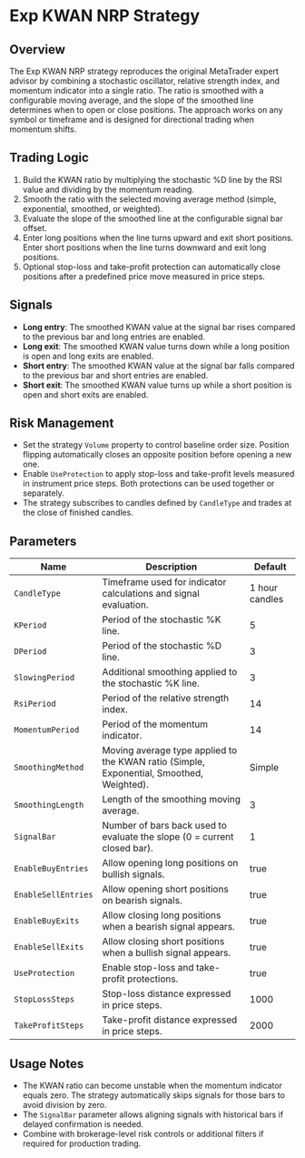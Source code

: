 # Exp KWAN NRP Strategy

## Overview
The Exp KWAN NRP strategy reproduces the original MetaTrader expert advisor by combining a stochastic oscillator, relative strength index, and momentum indicator into a single ratio. The ratio is smoothed with a configurable moving average, and the slope of the smoothed line determines when to open or close positions. The approach works on any symbol or timeframe and is designed for directional trading when momentum shifts.

## Trading Logic
1. Build the KWAN ratio by multiplying the stochastic %D line by the RSI value and dividing by the momentum reading.
2. Smooth the ratio with the selected moving average method (simple, exponential, smoothed, or weighted).
3. Evaluate the slope of the smoothed line at the configurable signal bar offset.
4. Enter long positions when the line turns upward and exit short positions. Enter short positions when the line turns downward and exit long positions.
5. Optional stop-loss and take-profit protection can automatically close positions after a predefined price move measured in price steps.

## Signals
- **Long entry**: The smoothed KWAN value at the signal bar rises compared to the previous bar and long entries are enabled.
- **Long exit**: The smoothed KWAN value turns down while a long position is open and long exits are enabled.
- **Short entry**: The smoothed KWAN value at the signal bar falls compared to the previous bar and short entries are enabled.
- **Short exit**: The smoothed KWAN value turns up while a short position is open and short exits are enabled.

## Risk Management
- Set the strategy `Volume` property to control baseline order size. Position flipping automatically closes an opposite position before opening a new one.
- Enable `UseProtection` to apply stop-loss and take-profit levels measured in instrument price steps. Both protections can be used together or separately.
- The strategy subscribes to candles defined by `CandleType` and trades at the close of finished candles.

## Parameters
| Name | Description | Default |
| --- | --- | --- |
| `CandleType` | Timeframe used for indicator calculations and signal evaluation. | 1 hour candles |
| `KPeriod` | Period of the stochastic %K line. | 5 |
| `DPeriod` | Period of the stochastic %D line. | 3 |
| `SlowingPeriod` | Additional smoothing applied to the stochastic %K line. | 3 |
| `RsiPeriod` | Period of the relative strength index. | 14 |
| `MomentumPeriod` | Period of the momentum indicator. | 14 |
| `SmoothingMethod` | Moving average type applied to the KWAN ratio (Simple, Exponential, Smoothed, Weighted). | Simple |
| `SmoothingLength` | Length of the smoothing moving average. | 3 |
| `SignalBar` | Number of bars back used to evaluate the slope (0 = current closed bar). | 1 |
| `EnableBuyEntries` | Allow opening long positions on bullish signals. | true |
| `EnableSellEntries` | Allow opening short positions on bearish signals. | true |
| `EnableBuyExits` | Allow closing long positions when a bearish signal appears. | true |
| `EnableSellExits` | Allow closing short positions when a bullish signal appears. | true |
| `UseProtection` | Enable stop-loss and take-profit protections. | true |
| `StopLossSteps` | Stop-loss distance expressed in price steps. | 1000 |
| `TakeProfitSteps` | Take-profit distance expressed in price steps. | 2000 |

## Usage Notes
- The KWAN ratio can become unstable when the momentum indicator equals zero. The strategy automatically skips signals for those bars to avoid division by zero.
- The `SignalBar` parameter allows aligning signals with historical bars if delayed confirmation is needed.
- Combine with brokerage-level risk controls or additional filters if required for production trading.
